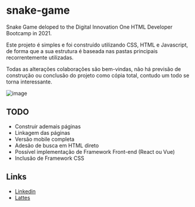 # snake-game
Snake Game deloped to the Digital Innovation One HTML Developer Bootcamp in 2021.

Este projeto é simples e foi construído utilizando CSS, HTML e Javascript, de forma que a sua estrutura é baseada nas pastas principais recorrentemente utilizadas.

Todas as alterações colaborações são bem-vindas, não há previsão de construção ou conclusão do projeto como cópia total, contudo um todo se torna interessante.

![image](https://user-images.githubusercontent.com/22857183/107564581-5bec3900-6bc1-11eb-82e7-1417b8a530da.png)


## TODO
- Construir ademais páginas
- Linkagem das páginas
- Versão mobile completa
- Adesão de busca em HTML direto
- Possível implementação de Framework Front-end (React ou Vue)
- Inclusão de Framework CSS

## Links
* [Linkedin](https://www.linkedin.com/in/paulhenriquev/)
* [Lattes](http://lattes.cnpq.br/1994196517067630)
